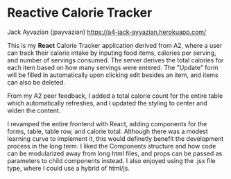 # Reactive Calorie Tracker

Jack Ayvazian (jpayvazian) https://a4-jack-ayvazian.herokuapp.com/

This is my __React__ Calorie Tracker application derived from A2, where a user can track their calorie intake by inputing food items, calories per serving, and number of servings consumed. The server derives the total calories for each item based on how many servings were entered. The "Update" form will be filled in automatically upon clicking edit besides an item, and items can also be deleted.  

From my A2 peer feedback, I added a total calorie count for the entire table which automatically refreshes, and I updated the styling to center and widen the content.  

I revamped the entire frontend with React, adding components for the forms, table, table row, and calorie total. Although there was a modest learning curve to implement it, this would definetly benefit the development process in the long term. I liked the Components structure and how code can be modularized away from long html files, and props can be passed as parameters to child components instead. I also enjoyed using the .jsx file type, where I could use a hybrid of html/js.
